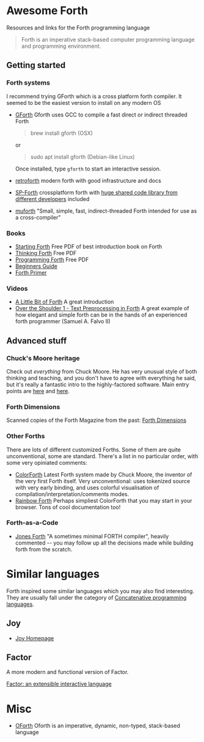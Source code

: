 # Awesome Forth

Resources and links for the Forth programming language

> Forth is an imperative stack-based computer programming language and programming environment.

## Getting started

### Forth systems

I recommend trying GForth which is a cross platform forth compiler. It seemed to be the easiest version to install on any modern OS

+ [GForth](http://www.gnu.org/software/gforth/) Gforth uses GCC to compile a fast direct or indirect threaded Forth

    > brew install gforth (OSX)
    
    or
    
    > sudo apt install gforth (Debian-like Linux)
    
    Once installed, type `gforth` to start an interactive session.

+ [retroforth](http://retroforth.org/) modern forth with good infrastructure and docs
+ [SP-Forth](https://github.com/rufig/spf) crossplatform forth with [huge shared code library from different developers](https://github.com/rufig/spf/tree/master/devel) included
+ [muforth](https://muforth.nimblemachines.com/) "Small, simple, fast, indirect-threaded Forth intended for use as a cross-compiler"

### Books

+ [Starting Forth](https://www.forth.com/starting-forth/) Free PDF of best introduction book on Forth
+ [Thinking Forth](http://www.dnd.utwente.nl/~tim/colorforth/Leo-Brodie/thinking-forth.pdf) Free PDF
+ [Programming Forth](http://www.mpeforth.com/arena/ProgramForth.pdf) Free PDF
+ [Beginners Guide](http://galileo.phys.virginia.edu/classes/551.jvn.fall01/primer.htm)
+ [Forth Primer](http://ficl.sourceforge.net/pdf/Forth_Primer.pdf)

### Videos

+ [A Little Bit of Forth](https://www.youtube.com/watch?v=Q6FflPMHZP4) A great introduction
+ [Over the Shoulder 1 - Text Preprocessing in Forth](https://www.youtube.com/watch?v=mvrE2ZGe-rs) A great example of how elegant and simple forth can be in the hands of an experienced forth programmer (Samuel A. Falvo II)

## Advanced stuff

### Chuck's Moore heritage

Check out _everything_ from Chuck Moore. He has very unusual style of both thinking and teaching, and you don't have to agree with everything he said, but it's really a fantastic intro to the highly-factored software. Main entry points are [here](https://colorforth.github.io/) and [here](https://www.youtube.com/results?search_query=chuck+moore).

### Forth Dimensions

Scanned copies of the Forth Magazine from the past: [Forth Dimensions](http://www.forth.org/fd/contents.html)

### Other Forths

There are lots of different customized Forths. Some of them are quite unconventional, some are standard. There's a list in no particular order, with some very opiniated comments:

+ [ColorForth](https://colorforth.github.io/install.htm) Latest Forth system made by Chuck Moore, the inventor of the very first Forth itself. Very unconventional: uses tokenized source with very early binding, and uses colorful visualisation of compilation/interpretation/comments modes.
+ [Rainbow Forth](http://rainbowforth.appspot.com/) Perhaps simpliest ColorForth that you may start in your browser. Tons of cool documentation too!


### Forth-as-a-Code

+ [Jones Forth](https://github.com/AlexandreAbreu/jonesforth/blob/master/jonesforth.S) "A sometimes minimal FORTH compiler", heavily commented -- you may follow up all the decisions made while building forth from the scratch.

# Similar languages

Forth inspired some similar languages which you may also find interesting. They are usually fall under the category of [Concatenative programming languages](https://en.wikipedia.org/wiki/Concatenative_programming_language).

## Joy

+ [Joy Homepage](http://www.latrobe.edu.au/humanities/research/research-projects/past-projects/joy-programming-language)

## Factor

A more modern and functional version of Factor.

[Factor: an extensible interactive language](https://www.youtube.com/watch?v=f_0QlhYlS8g)

# Misc

+ [OForth](http://www.oforth.com) Oforth is an imperative, dynamic, non-typed, stack-based language
